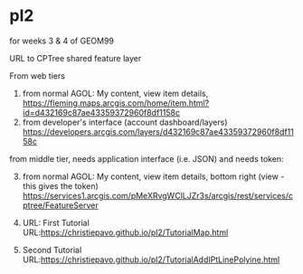 # pl2
for weeks 3 & 4 of GEOM99

URL to CPTree shared feature layer

From web tiers
1) from normal AGOL: My content, view item details, https://fleming.maps.arcgis.com/home/item.html?id=d432169c87ae43359372960f8df1158c
2) from developer's interface (account dashboard/layers) https://developers.arcgis.com/layers/d432169c87ae43359372960f8df1158c

from middle tier, needs application interface (i.e. JSON) and needs token:

3) from normal AGOL: My content, view item details, bottom right (view - this gives the token) https://services1.arcgis.com/pMeXRvgWClLJZr3s/arcgis/rest/services/cptree/FeatureServer


4) URL: First Tutorial
URL:https://christiepavo.github.io/pl2/TutorialMap.html

5) Second Tutorial
URL:https://christiepavo.github.io/pl2/TutorialAddIPtLinePolyine.html

 


